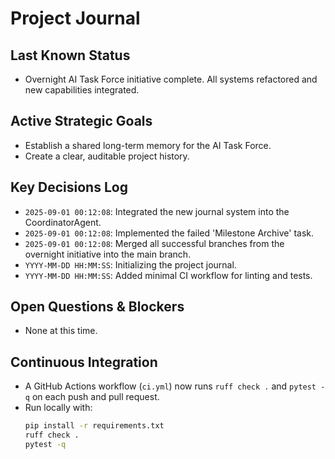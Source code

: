 # Project Journal

## Last Known Status
* Overnight AI Task Force initiative complete. All systems refactored and new capabilities integrated.

## Active Strategic Goals
- Establish a shared long-term memory for the AI Task Force.
- Create a clear, auditable project history.

## Key Decisions Log
- `2025-09-01 00:12:08`: Integrated the new journal system into the CoordinatorAgent.
- `2025-09-01 00:12:08`: Implemented the failed 'Milestone Archive' task.
- `2025-09-01 00:12:08`: Merged all successful branches from the overnight initiative into the main branch.
- `YYYY-MM-DD HH:MM:SS`: Initializing the project journal.
- `YYYY-MM-DD HH:MM:SS`: Added minimal CI workflow for linting and tests.

## Open Questions & Blockers
- None at this time.

## Continuous Integration
- A GitHub Actions workflow (`ci.yml`) now runs `ruff check .` and `pytest -q` on each push and pull request.
- Run locally with:
  ```bash
  pip install -r requirements.txt
  ruff check .
  pytest -q
  ```
